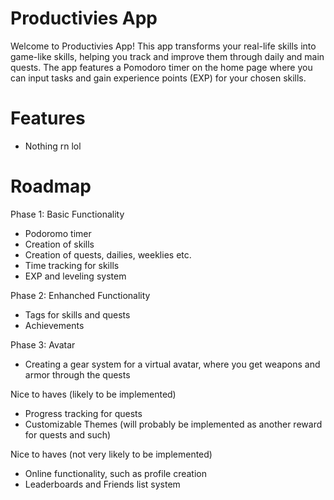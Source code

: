 # Productivies App

Welcome to Productivies App! This app transforms your real-life skills into game-like skills, helping you track and improve them through daily and main quests. 
The app features a Pomodoro timer on the home page where you can input tasks and gain experience points (EXP) for your chosen skills.

# Features

- Nothing rn lol

# Roadmap

Phase 1: Basic Functionality

- Podoromo timer
- Creation of skills
- Creation of quests, dailies, weeklies etc.
- Time tracking for skills
- EXP and leveling system

Phase 2: Enhanched Functionality

- Tags for skills and quests
- Achievements

Phase 3: Avatar 

- Creating a gear system for a virtual avatar, where you get weapons and armor through the quests

Nice to haves (likely to be implemented)

- Progress tracking for quests
- Customizable Themes (will probably be implemented as another reward for quests and such)

Nice to haves (not very likely to be implemented)

- Online functionality, such as profile creation
- Leaderboards and Friends list system
